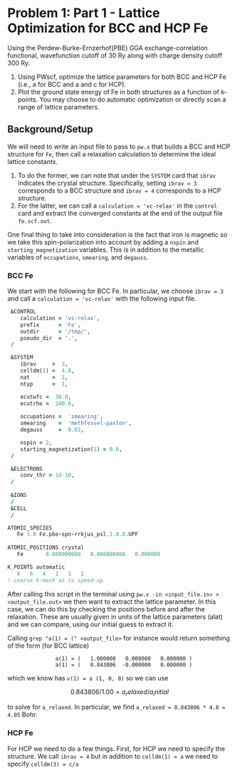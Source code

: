 # Problem 1: Part 1 - Lattice Optimization for BCC and HCP Fe
Using the Perdew-Burke-Ernzerhof(PBE) GGA exchange-correlation functional, wavefunction cutoff of 30 Ry along with charge density cutoff 300 Ry.

1. Using PWscf, optimize the lattice parameters for both BCC and HCP Fe (i.e., a for BCC and a and c for HCP). 
2. Plot the ground state energy of Fe in both structures as a function of k-points. You may choose to do automatic optimization or directly scan a range of lattice parameters.

## Background/Setup 
We will need to write an input file to pass to `pw.x` that builds a BCC and HCP structure for `Fe`, then call a relaxation calculation to determine the ideal lattice constants. 
1. To do the former, we can note that under the `SYSTEM` card that `ibrav` indicates the crystal structure. Specifically, setting `ibrav = 3` corresponds to a BCC structure and `ibrav = 4` corresponds to a HCP structure.  
2. For the latter, we can call a `calculation = 'vc-relax'` in the `control` card and extract the converged constants at the end of the output file `fe.scf.out`.

One final thing to take into consideration is the fact that iron is magnetic so we take this spin-polarization into account by adding a `nspin` and `starting_magnetization` variables. This is in addition to the metallic variables of `occupations`, `smearing`, and `degauss`. 

### BCC Fe
We start with the following for BCC Fe. In particular, we choose `ibrav = 3` and call a `calculation = 'vc-relax'` with the following input file. 

```fortran
 &CONTROL
    calculation = 'vc-relax',
    prefix      = 'Fe',
    outdir      = '/tmp/',
    pseudo_dir  = '.',
 /

 &SYSTEM
    ibrav     =  3,
    celldm(1) =  4.8,
    nat       =  1,
    ntyp      =  1,

    ecutwfc =  30.0,
    ecutrho =  240.0,
    
    occupations =  'smearing',
    smearing    =  'methfessel-paxton',
    degauss     =  0.03,

    nspin = 2, 
    starting_magnetization(1) = 0.6,
 /

 &ELECTRONS
    conv_thr = 1d-10,
 /
 
 &IONS
 /
 &CELL
 /

ATOMIC_SPECIES
   Fe 1.0 Fe.pbe-spn-rrkjus_psl.1.0.0.UPF
   
ATOMIC_POSITIONS crystal
   Fe       0.000000000   0.000000000   0.000000

K_POINTS automatic
   6   6   4   1   1   1 
! coarse k-mesh as to speed-up
```
After calling this script in the terminal using `pw.x -in <input_file.in> > <output_file.out>` we then want to extract the lattice parameter. In this case, we can do this by checking the positions before and after the relaxation. These are usually given in units of the lattice parameters (alat) and we can compare, using our initial guess to extract it.

Calling `grep "a(1) = (" <output_file>` for instance would return something of the form (for BCC lattice)
```terminal
               a(1) = (   1.000000   0.000000   0.000000 )  
               a(1) = (   0.843806  -0.000000   0.000000 )  
```
which we know has `v(1) = a (1, 0, 0)` so we can use
```math
 0.843806/1.00 = a_relaxed / a_initial
```
to solve for `a_relaxed`. In particular, we find `a_relaxed = 0.843806 * 4.8 = 4.05` Bohr. 

### HCP Fe
For HCP we need to do a few things. First, for HCP we need to specify the structure. We call `ibrav = 4` but in addition to `celldm(1) = a` we need to specify `celldm(3) = c/a` 

